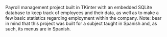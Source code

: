 Payroll management project built in TKinter with an embedded SQLite database to keep track of employees and their data, as well as to make a few basic statistics regarding employment within the company.
Note: bear in mind that this project was built for a subject taught in Spanish and, as such, its menus are in Spanish.
